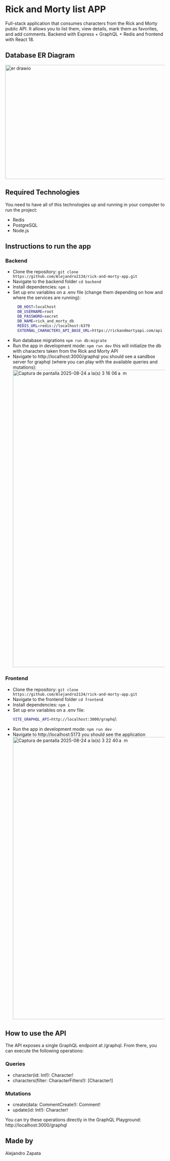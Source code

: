 # Rick and Morty list APP

Full-stack application that consumes characters from the Rick and Morty public API. It allows you to list them, view details, mark them as favorites, and add comments. Backend with Express + GraphQL + Redis and frontend with React 18.

## Database ER Diagram

<img width="541" height="361" alt="er drawio" src="https://github.com/user-attachments/assets/18b17a01-6f54-4ee4-8fff-c8dd54248408" />


## Required Technologies

You need to have all of this technologies up and running in your computer to run the project:

- Redis
- PostgreSQL
- Node.js

## Instructions to run the app

### Backend

- Clone the repository: `git clone https://github.com/Alejandro2134/rick-and-morty-app.git`
- Navigate to the backend folder `cd backend`
- Install dependencies: `npm i`
- Set up env variables on a .env file (change them depending on how and where the services are running):
  ```bash
    DB_HOST=localhost
    DB_USERNAME=root
    DB_PASSWORD=secret
    DB_NAME=rick_and_morty_db
    REDIS_URL=redis://localhost:6379
    EXTERNAL_CHARACTERS_API_BASE_URL=https://rickandmortyapi.com/api
  ```
- Run database migrations `npm run db:migrate`
- Run the app in development mode: `npm run dev` this will initialize the db with characters taken from the Rick and Morty API
- Navigate to http://localhost:3000/graphql you should see a sandbox server for graphql (where you can play with the available queries and mutations):
  <img width="1510" height="940" alt="Captura de pantalla 2025-08-24 a la(s) 3 16 06 a  m" src="https://github.com/user-attachments/assets/32694b93-714e-48c6-ad39-1bb494c00142" />


### Frontend

- Clone the repository: `git clone https://github.com/Alejandro2134/rick-and-morty-app.git`
- Navigate to the frontend folder `cd frontend`
- Install dependencies: `npm i`
- Set up env variables on a .env file:
  ```bash
  VITE_GRAPHQL_API=http://localhost:3000/graphql
  ```
- Run the app in development mode: `npm run dev`
- Navigate to http://localhost:5173 you should see the application
  <img width="1918" height="892" alt="Captura de pantalla 2025-08-24 a la(s) 3 22 40 a  m" src="https://github.com/user-attachments/assets/22a7a8b9-1729-45ad-9c7e-d7a66d045e08" />


## How to use the API

The API exposes a single GraphQL endpoint at /graphql. From there, you can execute the following operations:

### Queries

- character(id: Int!): Character!
- characters(filter: CharacterFilters!): [Character!]

### Mutations

- create(data: CommentCreate!): Comment!
- update(id: Int!): Character!

You can try these operations directly in the GraphQL Playground: http://localhost:3000/graphql

## Made by

Alejandro Zapata
